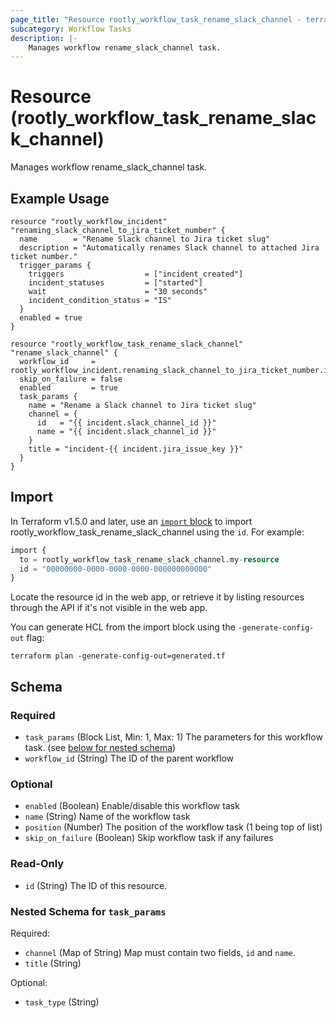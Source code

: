 ```yaml
---
page_title: "Resource rootly_workflow_task_rename_slack_channel - terraform-provider-rootly"
subcategory: Workflow Tasks
description: |-
    Manages workflow rename_slack_channel task.
---
```


# Resource (rootly_workflow_task_rename_slack_channel)

Manages workflow rename_slack_channel task.

## Example Usage

```shell
resource "rootly_workflow_incident" "renaming_slack_channel_to_jira_ticket_number" {
  name        = "Rename Slack channel to Jira ticket slug"
  description = "Automatically renames Slack channel to attached Jira ticket number."
  trigger_params {
    triggers                  = ["incident_created"]
    incident_statuses         = ["started"]
    wait                      = "30 seconds"
    incident_condition_status = "IS"
  }
  enabled = true
}

resource "rootly_workflow_task_rename_slack_channel" "rename_slack_channel" {
  workflow_id     = rootly_workflow_incident.renaming_slack_channel_to_jira_ticket_number.id
  skip_on_failure = false
  enabled         = true
  task_params {
    name = "Rename a Slack channel to Jira ticket slug"
    channel = {
      id   = "{{ incident.slack_channel_id }}"
      name = "{{ incident.slack_channel_id }}"
    }
    title = "incident-{{ incident.jira_issue_key }}"
  }
}
```

## Import

In Terraform v1.5.0 and later, use an [`import` block](https://developer.hashicorp.com/terraform/language/import) to import rootly_workflow_task_rename_slack_channel using the `id`. For example:

```terraform
import {
  to = rootly_workflow_task_rename_slack_channel.my-resource
  id = "00000000-0000-0000-0000-000000000000"
}
```

Locate the resource id in the web app, or retrieve it by listing resources through the API if it's not visible in the web app.

You can generate HCL from the import block using the `-generate-config-out` flag:

```console
terraform plan -generate-config-out=generated.tf
```

<!-- schema generated by tfplugindocs -->
## Schema

### Required

- `task_params` (Block List, Min: 1, Max: 1) The parameters for this workflow task. (see [below for nested schema](#nestedblock--task_params))
- `workflow_id` (String) The ID of the parent workflow

### Optional

- `enabled` (Boolean) Enable/disable this workflow task
- `name` (String) Name of the workflow task
- `position` (Number) The position of the workflow task (1 being top of list)
- `skip_on_failure` (Boolean) Skip workflow task if any failures

### Read-Only

- `id` (String) The ID of this resource.

<a id="nestedblock--task_params"></a>
### Nested Schema for `task_params`

Required:

- `channel` (Map of String) Map must contain two fields, `id` and `name`.
- `title` (String)

Optional:

- `task_type` (String)

